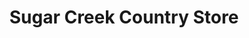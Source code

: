 ---
title: "Sugar Creek Country Store"
url: /saint-marys/sugar-creek-country-store/
shop: general
---